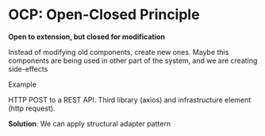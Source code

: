 # OCP: Open-Closed Principle

**Open to extension, but closed for modification**

Instead of modifying old components, create new ones. Maybe this components are being used in other part of the system, and we are creating side-effects

Example

HTTP POST to a REST API. Third library (axios) and infrastructure element (http request).

**Solution**: We can apply structural adapter pattern